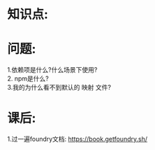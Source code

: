 # 知识点:  




# 问题:  
1.依赖项是什么?什么场景下使用?  
2. npm是什么?  
3.我的为什么看不到默认的 映射 文件?

# 课后:  
1.过一遍foundry文档: https://book.getfoundry.sh/  

